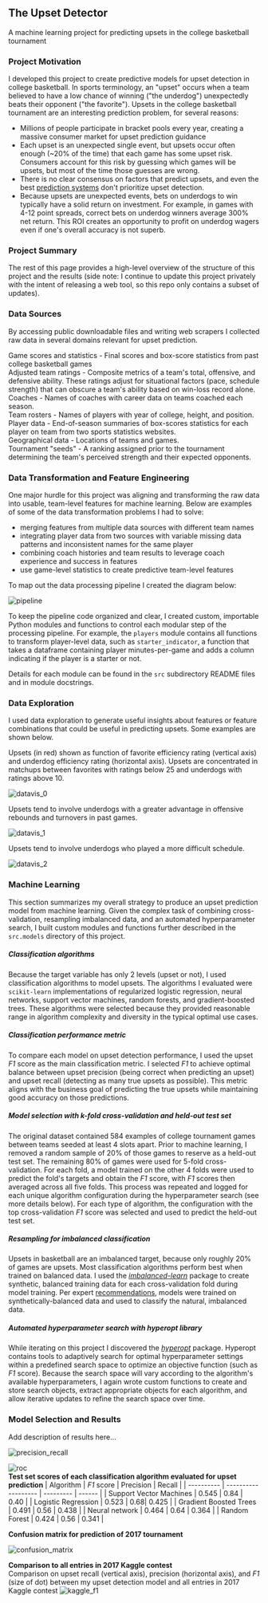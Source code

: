 ## The Upset Detector
A machine learning project for predicting upsets in the college basketball tournament 

### Project Motivation
I developed this project to create predictive models for upset detection in college 
basketball. In sports terminology, an "upset" occurs when a team believed to have
a low chance of winning ("the underdog") unexpectedly beats their opponent ("the favorite"). 
Upsets in the college basketball tournament are an interesting prediction problem, for several reasons:
- Millions of people participate in bracket pools every year, creating a massive consumer market for upset prediction guidance
- Each upset is an unexpected single event, but upsets occur often enough (~20% of the time) that 
each game has some upset risk. Consumers account for this risk by guessing which games will be upsets, 
but most of the time those guesses are wrong. 
- There is no clear consensus on factors that predict upsets, and even the best
[prediction systems](https://www.google.com/search?q=fivethirtyeight+ncaa+tournament+predictions&rlz=1C1CHBF_enUS840US840&oq=fivethirtyeight+ncaa+tournament+predictions&aqs=chrome..69i57j0l7.8663j0j7&sourceid=chrome&ie=UTF-8)
don't prioritize upset detection.  
- Because upsets are unexpected events, bets on underdogs to win typically have a
solid return on investment. For example, in games with 4-12 point spreads, correct bets on underdog winners
average 300% net return. This ROI creates an opportunity to profit on underdog wagers even if one's 
overall accuracy is not superb. 

### Project Summary
The rest of this page provides a high-level overview of the structure of this project 
and the results (side note: I continue to update this project privately with the intent
of releasing a web tool, so this repo only contains a subset of updates). 

### Data Sources
By accessing public downloadable files and writing web scrapers I collected raw data in several domains
relevant for upset prediction.

Game scores and statistics - Final scores and box-score statistics from past college basketball games  
Adjusted team ratings - Composite metrics of a team's total, offensive, and defensive ability. These ratings 
adjust for situational factors (pace, schedule strength) that can obscure a team's ability based on win-loss record alone.  
Coaches - Names of coaches with career data on teams coached each season.  
Team rosters - Names of players with year of college, height, and position.  
Player data - End-of-season summaries of box-scores statistics for each player on team from two sports statistics websites.    
Geographical data - Locations of teams and games.  
Tournament "seeds" - A ranking assigned prior to the tournament determining 
the team's perceived strength and their expected opponents.  

### Data Transformation and Feature Engineering
One major hurdle for this project was aligning and transforming the raw data into usable, team-level features 
for machine learning. Below are examples of some of the data transformation problems 
I had to solve:

- merging features from multiple data sources with different team names
- integrating player data from two sources with variable missing data patterns and 
inconsistent names for the same player
- combining coach histories and team results to leverage coach experience and success in features
- use game-level statistics to create predictive team-level features

To map out the data processing pipeline I created the diagram below:

![pipeline](images/pipeline.jpg)

To keep the pipeline code organized and clear, I created custom, importable Python modules and functions
to control each modular step of the processing pipeline. For example, the `players` module contains
all functions to transform player-level data, such as `starter_indicator`, a function that takes a dataframe
containing player minutes-per-game and adds a column indicating if the player is a starter or not. 

Details for each module can be found in the `src` subdirectory README files and in module 
docstrings.  

### Data Exploration
I used data exploration to generate useful insights about features or feature combinations
that could be useful in predicting upsets. Some examples are shown below. 

Upsets (in red) shown as function of favorite efficiency rating (vertical axis) and
underdog efficiency rating (horizontal axis). Upsets are concentrated in matchups 
between favorites with ratings below 25 and underdogs with ratings above 10.  

![datavis_0](images/datavis_0.jpg)

Upsets tend to involve underdogs with a greater advantage in offensive rebounds and 
turnovers in past games.  

![datavis_1](images/datavis_1.jpg)

Upsets tend to involve underdogs who played a more difficult schedule.  

![datavis_2](images/datavis_2.jpg)


### Machine Learning
This section summarizes my overall strategy to produce an upset prediction model
from machine learning. Given the complex task of combining cross-validation, resampling imbalanced data, 
and an automated hyperparameter search, I built custom modules and functions further described in 
the `src.models` directory of this project. 

##### Classification algorithms
Because the target variable has only 2 levels (upset or not), I used classification
algorithms to model upsets. The algorithms I evaluated were `scikit-learn`
implementations of regularized logistic regression, neural networks,
support vector machines, random forests, and gradient-boosted trees. These algorithms were
selected because they provided reasonable range in algorithm complexity and diversity in 
the typical optimal use cases.  

##### Classification performance metric
To compare each model on upset detection performance, I used the upset *F1* score
as the main classification metric. I selected *F1* to achieve optimal balance
between upset precision (being correct when predicting an upset) and upset recall 
(detecting as many true upsets as possible). This metric aligns with the business
goal of predicting the true upsets while maintaining good accuracy on those predictions. 

##### Model selection with *k*-fold cross-validation and held-out test set
The original dataset contained 584 examples of college tournament games between teams 
seeded at least 4 slots apart. Prior to machine learning, I removed a random sample of 
20% of those games to reserve as a held-out test set. The remaining 80% of games were
used for 5-fold cross-validation. For each fold, a model trained on the other 4 folds were 
used to predict the fold's targets and obtain the *F1* score, with *F1* scores then averaged across
all five folds. This process was repeated and logged for each unique algorithm configuration during the
hyperparameter search (see more details below). For each type of algorithm, the configuration with the top
cross-validation *F1* score was selected and used to predict the held-out test set. 

##### Resampling for imbalanced classification
Upsets in basketball are an imbalanced target, because only roughly 20% of games are upsets. 
Most classification algorithms perform best when trained on balanced data. I used the 
[*imbalanced-learn*](https://github.com/scikit-learn-contrib/imbalanced-learn) package
to create synthetic, balanced training data for each cross-validation fold during 
model training. Per expert [recommendations](https://www.svds.com/learning-imbalanced-classes/),
models were trained on synthetically-balanced data and used to classify the natural, imbalanced data. 

##### Automated hyperparameter search with *hyperopt* library
While iterating on this project I discovered the [*hyperopt*](http://hyperopt.github.io/hyperopt/) package.
Hyperopt contains tools to adaptively search for optimal hyperparameter settings
within a predefined search space to optimize an objective function (such as *F1* score). 
Because the search space will vary according to the algorithm's available hyperparameters, I again wrote
custom functions to create and store search objects, extract appropriate objects for each algorithm, and allow
iterative updates to refine the search space over time. 

### Model Selection and Results
Add description of results here...

![precision_recall](images/test_precision_recall.jpg)

![roc](images/test_ROC.jpg)  
**Test set scores of each classification algorithm evaluated for upset prediction**
| Algorithm  | *F1* score | Precision | Recall |
| ---------- | ------------------- | --------- | ------ |
| Support Vector Machines  | 0.545 | 0.84 | 0.40 |
| Logistic Regression  | 0.523  | 0.68| 0.425 |
| Gradient Boosted Trees  | 0.491  | 0.56 | 0.438 |
| Neural network  | 0.464  | 0.64 | 0.364 |
| Random Forest  | 0.424  | 0.56 | 0.341 |


**Confusion matrix for prediction of 2017 tournament**

![confusion_matrix](images/confusion_matrix.jpg)

**Comparison to all entries in 2017 Kaggle contest**  
Comparison on upset recall (vertical axis), precision (horizontal axis), and *F1* (size of dot) 
between my upset detection model and all entries in 2017 Kaggle contest
![kaggle_f1](images/kaggle_f1.jpg)
